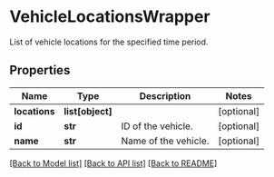 # VehicleLocationsWrapper

List of vehicle locations for the specified time period.
## Properties
Name | Type | Description | Notes
------------ | ------------- | ------------- | -------------
**locations** | **list[object]** |  | [optional] 
**id** | **str** | ID of the vehicle. | [optional] 
**name** | **str** | Name of the vehicle. | [optional] 

[[Back to Model list]](../README.md#documentation-for-models) [[Back to API list]](../README.md#documentation-for-api-endpoints) [[Back to README]](../README.md)


